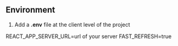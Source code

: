 ## Environment

1. Add a **.env** file at the client level of the project

REACT_APP_SERVER_URL=url of your server
FAST_REFRESH=true
